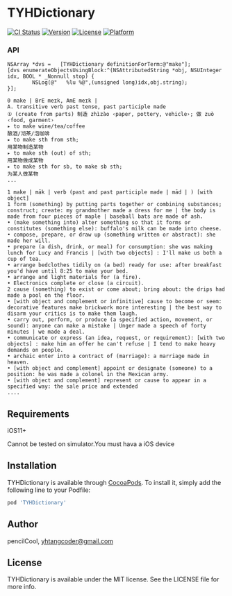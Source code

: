 # TYHDictionary

[![CI Status](https://img.shields.io/travis/pencilCool/TYHDictionary.svg?style=flat)](https://travis-ci.org/pencilCool/TYHDictionary)
[![Version](https://img.shields.io/cocoapods/v/TYHDictionary.svg?style=flat)](https://cocoapods.org/pods/TYHDictionary)
[![License](https://img.shields.io/cocoapods/l/TYHDictionary.svg?style=flat)](https://cocoapods.org/pods/TYHDictionary)
[![Platform](https://img.shields.io/cocoapods/p/TYHDictionary.svg?style=flat)](https://cocoapods.org/pods/TYHDictionary)

### API

```
NSArray *dvs =   [TYHDictionary definitionForTerm:@"make"];
[dvs enumerateObjectsUsingBlock:^(NSAttributedString *obj, NSUInteger idx, BOOL * _Nonnull stop) {
        NSLog(@"   %lu %@",(unsigned long)idx,obj.string);
}];
```

```
0 make | BrE meɪk, AmE meɪk |
A. transitive verb past tense, past participle made
① (create from parts) 制造 zhìzào ‹paper, pottery, vehicle›; 做 zuò ‹food, garment›
▸ to make wine/tea/coffee
酿酒/沏茶/泡咖啡
▸ to make sth from sth;
用某物制造某物
▸ to make sth (out) of sth;
用某物做成某物
▸ to make sth for sb, to make sb sth;
为某人做某物
...

1 make | māk | verb (past and past participle made | mād | ) [with object]
1 form (something) by putting parts together or combining substances; construct; create: my grandmother made a dress for me | the body is made from four pieces of maple | baseball bats are made of ash.
• (make something into) alter something so that it forms or constitutes (something else): buffalo's milk can be made into cheese.
• compose, prepare, or draw up (something written or abstract): she made her will.
• prepare (a dish, drink, or meal) for consumption: she was making lunch for Lucy and Francis | [with two objects] : I'll make us both a cup of tea.
• arrange bedclothes tidily on (a bed) ready for use: after breakfast you'd have until 8:25 to make your bed.
• arrange and light materials for (a fire).
• Electronics complete or close (a circuit).
2 cause (something) to exist or come about; bring about: the drips had made a pool on the floor.
• [with object and complement or infinitive] cause to become or seem: decorative features make brickwork more interesting | the best way to disarm your critics is to make them laugh.
• carry out, perform, or produce (a specified action, movement, or sound): anyone can make a mistake | Unger made a speech of forty minutes | we made a deal.
• communicate or express (an idea, request, or requirement): [with two objects] : make him an offer he can't refuse | I tend to make heavy demands on people.
• archaic enter into a contract of (marriage): a marriage made in heaven.
• [with object and complement] appoint or designate (someone) to a position: he was made a colonel in the Mexican army.
• [with object and complement] represent or cause to appear in a specified way: the sale price and extended
....
```

## Requirements

iOS11+

Cannot be tested on simulator.You must hava a iOS device

## Installation

TYHDictionary is available through [CocoaPods](https://cocoapods.org). To install
it, simply add the following line to your Podfile:

```ruby
pod 'TYHDictionary'
```

## Author

pencilCool, yhtangcoder@gmail.com

## License

TYHDictionary is available under the MIT license. See the LICENSE file for more info.
